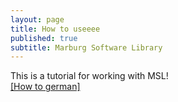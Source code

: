 ```yaml
---
layout: page
title: How to useeee
published: true
subtitle: Marburg Software Library
---
```


This is a tutorial for working with MSL!  
<a href= "../img/howto_msl.pdf" target="blank_"> [How to german]</a>
